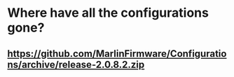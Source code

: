 # Where have all the configurations gone?

## https://github.com/MarlinFirmware/Configurations/archive/release-2.0.8.2.zip
